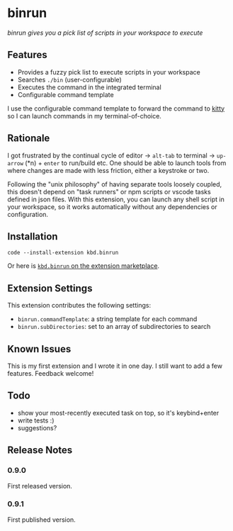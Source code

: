 # binrun

*binrun gives you a pick list of scripts in your workspace to execute*

## Features

- Provides a fuzzy pick list to execute scripts in your workspace
- Searches `./bin` (user-configurable)
- Executes the command in the integrated terminal
- Configurable command template

I use the configurable command template to forward the command to [kitty](https://sw.kovidgoyal.net/kitty/) so I can launch commands in my terminal-of-choice.

## Rationale

I got frustrated by the continual cycle of editor &rarr; `alt-tab` to terminal &rarr; `up-arrow` (*n) + `enter` to run/build etc.
One should be able to launch tools from where changes are made with less friction, either a keystroke or two.

Following the "unix philosophy" of having separate tools loosely coupled, this doesn't depend on "task runners" or npm scripts or vscode tasks defined in json files.
With this extension, you can launch any shell script in your workspace, so it works automatically without any dependencies or configuration.

## Installation

```
code --install-extension kbd.binrun
```

Or here is [`kbd.binrun` on the extension marketplace](https://marketplace.visualstudio.com/items?itemName=kbd.binrun).

## Extension Settings

This extension contributes the following settings:

* `binrun.commandTemplate`: a string template for each command
* `binrun.subDirectories`: set to an array of subdirectories to search

## Known Issues

This is my first extension and I wrote it in one day.
I still want to add a few features. Feedback welcome!

## Todo

- show your most-recently executed task on top, so it's keybind+enter
- write tests :)
- suggestions?

## Release Notes

### 0.9.0

First released version.

### 0.9.1

First published version.

